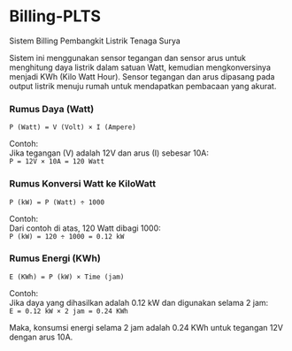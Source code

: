 # Billing-PLTS
Sistem Billing Pembangkit Listrik Tenaga Surya

Sistem ini menggunakan sensor tegangan dan sensor arus untuk menghitung daya listrik dalam satuan Watt, kemudian mengkonversinya menjadi KWh (Kilo Watt Hour). Sensor tegangan dan arus dipasang pada output listrik menuju rumah untuk mendapatkan pembacaan yang akurat.

### Rumus Daya (Watt)
```
P (Watt) = V (Volt) × I (Ampere)
```
Contoh:  
Jika tegangan (V) adalah 12V dan arus (I) sebesar 10A:  
`P = 12V × 10A = 120 Watt`

### Rumus Konversi Watt ke KiloWatt
```
P (kW) = P (Watt) ÷ 1000
```
Contoh:  
Dari contoh di atas, 120 Watt dibagi 1000:  
`P (kW) = 120 ÷ 1000 = 0.12 kW`

### Rumus Energi (KWh)
```
E (KWh) = P (kW) × Time (jam)
```
Contoh:  
Jika daya yang dihasilkan adalah 0.12 kW dan digunakan selama 2 jam:  
`E = 0.12 kW × 2 jam = 0.24 KWh`

Maka, konsumsi energi selama 2 jam adalah 0.24 KWh untuk tegangan 12V dengan arus 10A.
